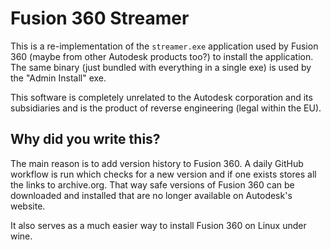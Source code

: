 # Fusion 360 Streamer

This is a re-implementation of the `streamer.exe` application used by Fusion 360
(maybe from other Autodesk products too?) to install the application. The same
binary (just bundled with everything in a single exe) is used by the "Admin Install"
exe.

This software is completely unrelated to the Autodesk corporation and its subsidiaries
and is the product of reverse engineering (legal within the EU).

## Why did you write this?

The main reason is to add version history to Fusion 360. A daily GitHub workflow
is run which checks for a new version and if one exists stores all the links to
archive.org. That way safe versions of Fusion 360 can be downloaded and installed
that are no longer available on Autodesk's website.

It also serves as a much easier way to install Fusion 360 on Linux under wine.
